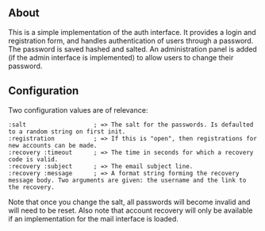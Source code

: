## About
This is a simple implementation of the auth interface. It provides a login and registration form, and handles authentication of users through a password. The password is saved hashed and salted. An administration panel is added (if the admin interface is implemented) to allow users to change their password.

## Configuration
Two configuration values are of relevance:

```
:salt                   ; => The salt for the passwords. Is defaulted to a random string on first init.
:registration           ; => If this is "open", then registrations for new accounts can be made.
:recovery :timeout      ; => The time in seconds for which a recovery code is valid.
:recovery :subject      ; => The email subject line.
:recovery :message      ; => A format string forming the recovery message body. Two arguments are given: the username and the link to the recovery.
```

Note that once you change the salt, all passwords will become invalid and will need to be reset. Also note that account recovery will only be available if an implementation for the mail interface is loaded.
